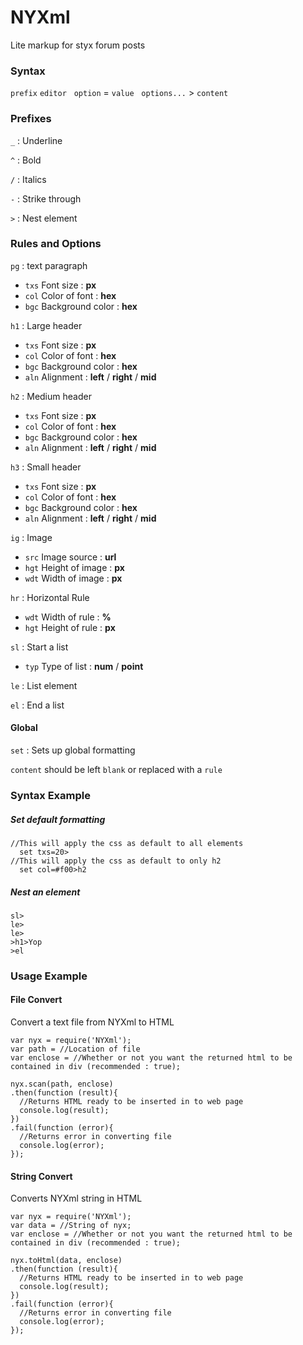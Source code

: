 # NYXml
Lite markup for styx forum posts

### Syntax
`prefix` `editor` &nbsp; `option` = `value` &nbsp; `options...` > `content`

### Prefixes
`_` : Underline

`^` : Bold

`/` : Italics

`-` : Strike through

`>` : Nest element

### Rules and Options
`pg` : text paragraph
- `txs` Font size : **px**
- `col` Color of font : **hex**
- `bgc` Background color : **hex**

`h1` : Large header
- `txs` Font size : **px**
- `col` Color of font : **hex**
- `bgc` Background color : **hex**
- `aln` Alignment : **left** / **right** / **mid**

`h2` : Medium header
- `txs` Font size : **px**
- `col` Color of font : **hex**
- `bgc` Background color : **hex**
- `aln` Alignment : **left** / **right** / **mid**

`h3` : Small header
- `txs` Font size : **px**
- `col` Color of font : **hex**
- `bgc` Background color : **hex**
- `aln` Alignment : **left** / **right** / **mid**

`ig` : Image
- `src` Image source : **url**
- `hgt` Height of image : **px**
- `wdt` Width of image : **px**

`hr` : Horizontal Rule
- `wdt` Width of rule : **%**
- `hgt` Height of rule : **px**

`sl` : Start a list
- `typ` Type of list : **num** / **point**

`le` : List element

`el` : End a list

#### Global
`set` : Sets up global formatting

`content` should be left `blank` or replaced with a `rule`

### Syntax Example
##### Set default formatting
```
//This will apply the css as default to all elements
  set txs=20>
//This will apply the css as default to only h2
  set col=#f00>h2
```

##### Nest an element
```
sl>
le>
le>
>h1>Yop
>el
```

### Usage Example
#### File Convert
Convert a text file from NYXml to HTML
```
var nyx = require('NYXml');
var path = //Location of file
var enclose = //Whether or not you want the returned html to be contained in div (recommended : true);

nyx.scan(path, enclose)
.then(function (result){
  //Returns HTML ready to be inserted in to web page
  console.log(result);
})
.fail(function (error){
  //Returns error in converting file
  console.log(error);
});
```

#### String Convert
Converts NYXml string in HTML
```
var nyx = require('NYXml');
var data = //String of nyx;
var enclose = //Whether or not you want the returned html to be contained in div (recommended : true);

nyx.toHtml(data, enclose)
.then(function (result){
  //Returns HTML ready to be inserted in to web page
  console.log(result);
})
.fail(function (error){
  //Returns error in converting file
  console.log(error);
});
```
